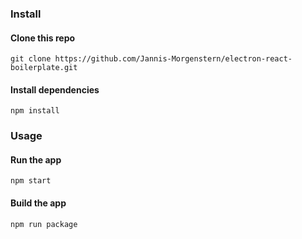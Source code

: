 ### Install

#### Clone this repo

```
git clone https://github.com/Jannis-Morgenstern/electron-react-boilerplate.git
```

#### Install dependencies

```
npm install
```

### Usage

#### Run the app

```
npm start
```

#### Build the app

```
npm run package
```
